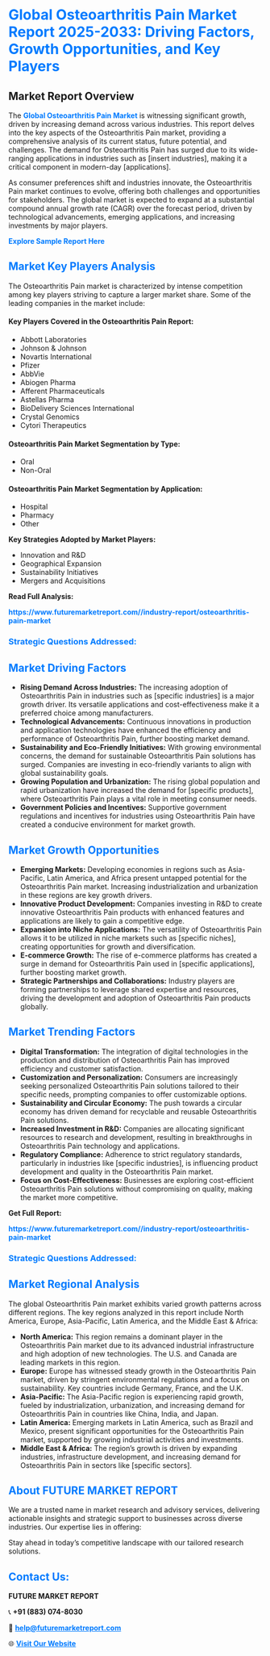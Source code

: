 <h1 style="color: #007BFF;">Global Osteoarthritis Pain Market Report 2025-2033: Driving Factors, Growth Opportunities, and Key Players</h1>

<section id="overview">
<h2>Market Report Overview</h2>
<p>The <a href="https://www.futuremarketreport.com//industry-report/osteoarthritis-pain-market" style="color: #007BFF; text-decoration: none;"><strong>Global Osteoarthritis Pain Market</strong></a> is witnessing significant growth, driven by increasing demand across various industries. This report delves into the key aspects of the Osteoarthritis Pain market, providing a comprehensive analysis of its current status, future potential, and challenges. The demand for Osteoarthritis Pain has surged due to its wide-ranging applications in industries such as [insert industries], making it a critical component in modern-day [applications].</p>
<p>As consumer preferences shift and industries innovate, the Osteoarthritis Pain market continues to evolve, offering both challenges and opportunities for stakeholders. The global market is expected to expand at a substantial compound annual growth rate (CAGR) over the forecast period, driven by technological advancements, emerging applications, and increasing investments by major players.</p>
</section>

<section id="overview">
<p><a href="https://www.futuremarketreport.com//request-sample/reportId=50811" style="color: #007BFF; text-decoration: none;"><strong>Explore Sample Report Here</strong></a></p>
</section>

<section id="key-players">
<h2 style="color: #007BFF;">Market Key Players Analysis</h2>
<p>The Osteoarthritis Pain market is characterized by intense competition among key players striving to capture a larger market share. Some of the leading companies in the market include:</p>
<h4>Key Players Covered in the Osteoarthritis Pain Report:</h4>
<ul><li>Abbott Laboratories</li><li>Johnson &amp; Johnson</li><li>Novartis International</li><li>Pfizer</li><li>AbbVie</li><li>Abiogen Pharma</li><li>Afferent Pharmaceuticals</li><li>Astellas Pharma</li><li>BioDelivery Sciences International</li><li>Crystal Genomics</li><li>Cytori Therapeutics</li></ul>
<h4>Osteoarthritis Pain Market Segmentation by Type:</h4>
<ul><li>Oral</li><li>Non-Oral</li></ul>

<h4>Osteoarthritis Pain Market Segmentation by Application:</h4>
<ul><li>Hospital</li><li>Pharmacy</li><li>Other</li></ul>
<p><strong>Key Strategies Adopted by Market Players:</strong></p>
<ul>
<li>Innovation and R&D</li>
<li>Geographical Expansion</li>
<li>Sustainability Initiatives</li>
<li>Mergers and Acquisitions</li>
</ul>
</section>

<section>
<p><strong>Read Full Analysis: </strong></p><a href="https://www.futuremarketreport.com//industry-report/osteoarthritis-pain-market" style="color: #007BFF; text-decoration: none;"><strong>https://www.futuremarketreport.com//industry-report/osteoarthritis-pain-market</strong></a>
<h3 style="color: #007BFF;">Strategic Questions Addressed:</h3>
</section>

<section id="driving-factors">
<h2 style="color: #007BFF;">Market Driving Factors</h2>
<ul>
<li><strong>Rising Demand Across Industries:</strong> The increasing adoption of Osteoarthritis Pain in industries such as [specific industries] is a major growth driver. Its versatile applications and cost-effectiveness make it a preferred choice among manufacturers.</li>
<li><strong>Technological Advancements:</strong> Continuous innovations in production and application technologies have enhanced the efficiency and performance of Osteoarthritis Pain, further boosting market demand.</li>
<li><strong>Sustainability and Eco-Friendly Initiatives:</strong> With growing environmental concerns, the demand for sustainable Osteoarthritis Pain solutions has surged. Companies are investing in eco-friendly variants to align with global sustainability goals.</li>
<li><strong>Growing Population and Urbanization:</strong> The rising global population and rapid urbanization have increased the demand for [specific products], where Osteoarthritis Pain plays a vital role in meeting consumer needs.</li>
<li><strong>Government Policies and Incentives:</strong> Supportive government regulations and incentives for industries using Osteoarthritis Pain have created a conducive environment for market growth.</li>
</ul>
</section>

<section id="growth-opportunities">
<h2 style="color: #007BFF;">Market Growth Opportunities</h2>
<ul>
<li><strong>Emerging Markets:</strong> Developing economies in regions such as Asia-Pacific, Latin America, and Africa present untapped potential for the Osteoarthritis Pain market. Increasing industrialization and urbanization in these regions are key growth drivers.</li>
<li><strong>Innovative Product Development:</strong> Companies investing in R&D to create innovative Osteoarthritis Pain products with enhanced features and applications are likely to gain a competitive edge.</li>
<li><strong>Expansion into Niche Applications:</strong> The versatility of Osteoarthritis Pain allows it to be utilized in niche markets such as [specific niches], creating opportunities for growth and diversification.</li>
<li><strong>E-commerce Growth:</strong> The rise of e-commerce platforms has created a surge in demand for Osteoarthritis Pain used in [specific applications], further boosting market growth.</li>
<li><strong>Strategic Partnerships and Collaborations:</strong> Industry players are forming partnerships to leverage shared expertise and resources, driving the development and adoption of Osteoarthritis Pain products globally.</li>
</ul>
</section>

<section id="trending-factors">
<h2 style="color: #007BFF;">Market Trending Factors</h2>
<ul>
<li><strong>Digital Transformation:</strong> The integration of digital technologies in the production and distribution of Osteoarthritis Pain has improved efficiency and customer satisfaction.</li>
<li><strong>Customization and Personalization:</strong> Consumers are increasingly seeking personalized Osteoarthritis Pain solutions tailored to their specific needs, prompting companies to offer customizable options.</li>
<li><strong>Sustainability and Circular Economy:</strong> The push towards a circular economy has driven demand for recyclable and reusable Osteoarthritis Pain solutions.</li>
<li><strong>Increased Investment in R&D:</strong> Companies are allocating significant resources to research and development, resulting in breakthroughs in Osteoarthritis Pain technology and applications.</li>
<li><strong>Regulatory Compliance:</strong> Adherence to strict regulatory standards, particularly in industries like [specific industries], is influencing product development and quality in the Osteoarthritis Pain market.</li>
<li><strong>Focus on Cost-Effectiveness:</strong> Businesses are exploring cost-efficient Osteoarthritis Pain solutions without compromising on quality, making the market more competitive.</li>
</ul>
</section>

<section>
<p><strong>Get Full Report: </strong></p><a href="https://www.futuremarketreport.com//industry-report/osteoarthritis-pain-market" style="color: #007BFF; text-decoration: none;"><strong>https://www.futuremarketreport.com//industry-report/osteoarthritis-pain-market</strong></a>
<h3 style="color: #007BFF;">Strategic Questions Addressed:</h3>
</section>


<section id="regional-analysis">
<h2 style="color: #007BFF;">Market Regional Analysis</h2>
<p>The global Osteoarthritis Pain market exhibits varied growth patterns across different regions. The key regions analyzed in this report include North America, Europe, Asia-Pacific, Latin America, and the Middle East & Africa:</p>
<ul>
<li><strong>North America:</strong> This region remains a dominant player in the Osteoarthritis Pain market due to its advanced industrial infrastructure and high adoption of new technologies. The U.S. and Canada are leading markets in this region.</li>
<li><strong>Europe:</strong> Europe has witnessed steady growth in the Osteoarthritis Pain market, driven by stringent environmental regulations and a focus on sustainability. Key countries include Germany, France, and the U.K.</li>
<li><strong>Asia-Pacific:</strong> The Asia-Pacific region is experiencing rapid growth, fueled by industrialization, urbanization, and increasing demand for Osteoarthritis Pain in countries like China, India, and Japan.</li>
<li><strong>Latin America:</strong> Emerging markets in Latin America, such as Brazil and Mexico, present significant opportunities for the Osteoarthritis Pain market, supported by growing industrial activities and investments.</li>
<li><strong>Middle East & Africa:</strong> The region’s growth is driven by expanding industries, infrastructure development, and increasing demand for Osteoarthritis Pain in sectors like [specific sectors].</li>
</ul>
</section>

<footer>
<h2 style="color: #007BFF;">About FUTURE MARKET REPORT</h2>
<p>We are a trusted name in market research and advisory services, delivering actionable insights and strategic support to businesses across diverse industries. Our expertise lies in offering:</p>

<p>Stay ahead in today’s competitive landscape with our tailored research solutions.</p>

<h2 style="color: #007BFF;">Contact Us:</h2>
<p><strong>FUTURE MARKET REPORT</strong></p>
<p>📞 <strong>+91 (883) 074-8030</strong></p>
<p>📧 <strong><a href="mailto:help@futuremarketreport.com" style="color: #007BFF;">help@futuremarketreport.com</a></strong></p>
<p>🌐 <strong><a href="https://www.futuremarketreport.com/" style="color: #007BFF;">Visit Our Website</a></strong></p>
</footer>